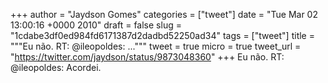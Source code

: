 
+++
author = "Jaydson Gomes"
categories = ["tweet"]
date = "Tue Mar 02 13:00:16 +0000 2010"
draft = false
slug = "1cdabe3df0ed984fd6171387d2dadbd52250ad34"
tags = ["tweet"]
title = """Eu não. RT: @ileopoldes: ..."""
tweet = true
micro = true
tweet_url = "https://twitter.com/jaydson/status/9873048360"
+++
Eu não. RT: @ileopoldes: Acordei.
